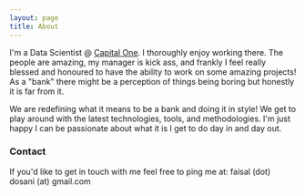 ```yaml
---
layout: page
title: About
---
```


I'm a Data Scientist @ [Capital One](http://www.capitalone.ca). I thoroughly enjoy working there. The people are amazing, my manager is kick ass, and frankly I feel really blessed and honoured to have the ability to work on some amazing projects! As a "bank" there might be a perception of things being boring but honestly it is far from it.

We are redefining what it means to be a bank and doing it in style! We get to play around with the latest technologies, tools, and methodologies. I'm just happy I can be passionate about what it is I get to do day in and day out.

### Contact
If you'd like to get in touch with me feel free to ping me at: faisal (dot) dosani (at) gmail.com
